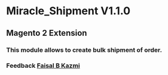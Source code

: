 # Miracle_Shipment V1.1.0
## Magento 2 Extension

### This module allows to create bulk shipment of order.



### Feedback <a href="mailto:faisalkazmi53@gmail.com">Faisal B Kazmi</a>
